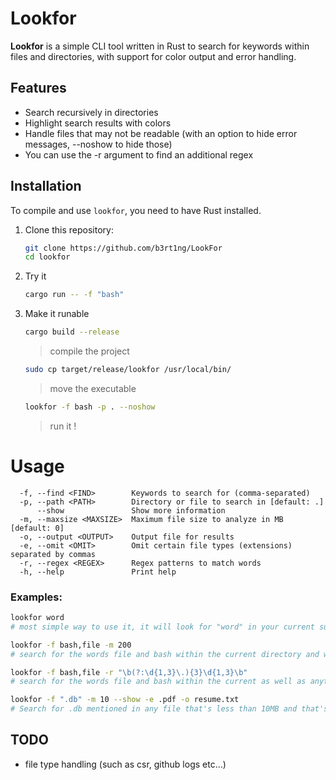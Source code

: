 # Lookfor

**Lookfor** is a simple CLI tool written in Rust to search for keywords within files and directories, with support for color output and error handling.

## Features

- Search recursively in directories
- Highlight search results with colors
- Handle files that may not be readable (with an option to hide error messages, --noshow to hide those)
- You can use the -r argument to find an additional regex

## Installation

To compile and use `lookfor`, you need to have Rust installed.

1. Clone this repository:
   ```bash
   git clone https://github.com/b3rt1ng/LookFor
   cd lookfor
   ```

2. Try it
   ```bash
   cargo run -- -f "bash"
   ```
3. Make it runable
   ```bash
   cargo build --release
   ```
   > compile the project
   ```bash
   sudo cp target/release/lookfor /usr/local/bin/
   ```
   > move the executable
   ```bash
   lookfor -f bash -p . --noshow
   ```
   > run it !

# Usage
```
  -f, --find <FIND>        Keywords to search for (comma-separated)
  -p, --path <PATH>        Directory or file to search in [default: .]
      --show               Show more information
  -m, --maxsize <MAXSIZE>  Maximum file size to analyze in MB [default: 0]
  -o, --output <OUTPUT>    Output file for results
  -e, --omit <OMIT>        Omit certain file types (extensions) separated by commas
  -r, --regex <REGEX>      Regex patterns to match words
  -h, --help               Print help
```
### Examples:
```bash
lookfor word
# most simple way to use it, it will look for "word" in your current subdirectories 
```
```bash
lookfor -f bash,file -m 200
# search for the words file and bash within the current directory and with a max file size of 200MO
```
```bash
lookfor -f bash,file -r "\b(?:\d{1,3}\.){3}\d{1,3}\b"
# search for the words file and bash within the current as well as anything that looks like an IP
```
```bash
lookfor -f ".db" -m 10 --show -e .pdf -o resume.txt
# Search for .db mentioned in any file that's less than 10MB and that's not a pdf while showing full info of the process and will dump the found ontes in resume.txt
```
## TODO
- file type handling (such as csr, github logs etc...)
